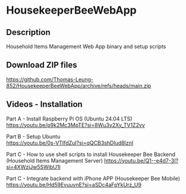 # HousekeeperBeeWebApp

## Description  
Household Items Management Web App binary and setup scripts


## Download ZIP files

https://github.com/Thomas-Leung-852/HousekeeperBeeWebApp/archive/refs/heads/main.zip


## Videos - Installation 

Part A - Install Raspberry Pi OS (Ubuntu 24.04 LTS)  
<a href="https://youtu.be/p9k2Mc3MpTE?si=8Wu3y2Xy_TV1Z2vv" target="_blank">https://youtu.be/p9k2Mc3MpTE?si=8Wu3y2Xy_TV1Z2vv</a>

Part B - Setup Ubuntu   
<a href="https://youtu.be/0s-VTIfdZuI?si=qQCB3shDIud8lznI" target="_blank">https://youtu.be/0s-VTIfdZuI?si=qQCB3shDIud8lznI</a>


Part C - How to use shell scripts to install Housekeeper Bee Backend (Household Items Management Server) 
<a href="https://youtu.be/Q1--e4d7-3I?si=4XWzjJw5SWibU1I" target="_blank">https://youtu.be/Q1--e4d7-3I?si=4XWzjJw5SWibU1I</a>  


Part C - Integrate backend with iPhone APP (Housekeeper Bee Mobile) 
<a href="https://youtu.be/Hd59EvuuvnE?si=aSDc4aFpYkUrz_U9" target="_blank">https://youtu.be/Hd59EvuuvnE?si=aSDc4aFpYkUrz_U9</a> 


